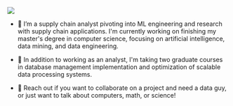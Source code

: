 ![](https://github.com/Hayflick/Hayflick/blob/main/hellothere.gif)



- 🔭 I’m a supply chain analyst pivoting into ML engineering and research with supply chain applications. I'm currently working on finishing my master's degree in computer science, focusing on artificial intelligence, data mining, and data engineering.

- 🌱 In addition to working as an analyst, I'm taking two graduate courses in database management implementation and optimization of scalable data processing systems. 

- 💬 Reach out if you want to collaborate on a project and need a data guy, or just want to talk about computers, math, or science!

<!--
**Hayflick/Hayflick** is a ✨ _special_ ✨ repository because its `README.md` (this file) appears on your GitHub profile.

Here are some ideas to get you started:

- 🔭 I’m currently working on ...
- 🌱 I’m currently learning ...
- 👯 I’m looking to collaborate on ...
- 🤔 I’m looking for help with ...
- 💬 Ask me about ...
- 📫 How to reach me: ...
- 😄 Pronouns: ...
- ⚡ Fun fact: ...

### 👋
-->
